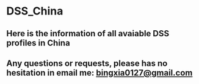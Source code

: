 # DSS_China
## Here is the information of all avaiable DSS profiles in China
## Any questions or requests, please has no hesitation in email me: bingxia0127@gmail.com
